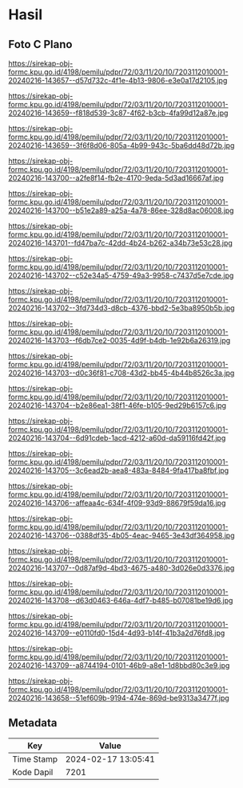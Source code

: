 # Hasil

## Foto C Plano

https://sirekap-obj-formc.kpu.go.id/4198/pemilu/pdpr/72/03/11/20/10/7203112010001-20240216-143657--d57d732c-4f1e-4b13-9806-e3e0a17d2105.jpg

https://sirekap-obj-formc.kpu.go.id/4198/pemilu/pdpr/72/03/11/20/10/7203112010001-20240216-143659--f818d539-3c87-4f62-b3cb-4fa99d12a87e.jpg

https://sirekap-obj-formc.kpu.go.id/4198/pemilu/pdpr/72/03/11/20/10/7203112010001-20240216-143659--3f6f8d06-805a-4b99-943c-5ba6dd48d72b.jpg

https://sirekap-obj-formc.kpu.go.id/4198/pemilu/pdpr/72/03/11/20/10/7203112010001-20240216-143700--a2fe8f14-fb2e-4170-9eda-5d3ad16667af.jpg

https://sirekap-obj-formc.kpu.go.id/4198/pemilu/pdpr/72/03/11/20/10/7203112010001-20240216-143700--b51e2a89-a25a-4a78-86ee-328d8ac06008.jpg

https://sirekap-obj-formc.kpu.go.id/4198/pemilu/pdpr/72/03/11/20/10/7203112010001-20240216-143701--fd47ba7c-42dd-4b24-b262-a34b73e53c28.jpg

https://sirekap-obj-formc.kpu.go.id/4198/pemilu/pdpr/72/03/11/20/10/7203112010001-20240216-143702--c52e34a5-4759-49a3-9958-c7437d5e7cde.jpg

https://sirekap-obj-formc.kpu.go.id/4198/pemilu/pdpr/72/03/11/20/10/7203112010001-20240216-143702--3fd734d3-d8cb-4376-bbd2-5e3ba8950b5b.jpg

https://sirekap-obj-formc.kpu.go.id/4198/pemilu/pdpr/72/03/11/20/10/7203112010001-20240216-143703--f6db7ce2-0035-4d9f-b4db-1e92b6a26319.jpg

https://sirekap-obj-formc.kpu.go.id/4198/pemilu/pdpr/72/03/11/20/10/7203112010001-20240216-143703--d0c36f81-c708-43d2-bb45-4b44b8526c3a.jpg

https://sirekap-obj-formc.kpu.go.id/4198/pemilu/pdpr/72/03/11/20/10/7203112010001-20240216-143704--b2e86ea1-38f1-46fe-b105-9ed29b6157c6.jpg

https://sirekap-obj-formc.kpu.go.id/4198/pemilu/pdpr/72/03/11/20/10/7203112010001-20240216-143704--6d91cdeb-1acd-4212-a60d-da59116fd42f.jpg

https://sirekap-obj-formc.kpu.go.id/4198/pemilu/pdpr/72/03/11/20/10/7203112010001-20240216-143705--3c6ead2b-aea8-483a-8484-9fa417ba8fbf.jpg

https://sirekap-obj-formc.kpu.go.id/4198/pemilu/pdpr/72/03/11/20/10/7203112010001-20240216-143706--affeaa4c-634f-4f09-93d9-88679f59da16.jpg

https://sirekap-obj-formc.kpu.go.id/4198/pemilu/pdpr/72/03/11/20/10/7203112010001-20240216-143706--0388df35-4b05-4eac-9465-3e43df364958.jpg

https://sirekap-obj-formc.kpu.go.id/4198/pemilu/pdpr/72/03/11/20/10/7203112010001-20240216-143707--0d87af9d-4bd3-4675-a480-3d026e0d3376.jpg

https://sirekap-obj-formc.kpu.go.id/4198/pemilu/pdpr/72/03/11/20/10/7203112010001-20240216-143708--d63d0463-646a-4df7-b485-b07081be19d6.jpg

https://sirekap-obj-formc.kpu.go.id/4198/pemilu/pdpr/72/03/11/20/10/7203112010001-20240216-143709--e0110fd0-15d4-4d93-b14f-41b3a2d76fd8.jpg

https://sirekap-obj-formc.kpu.go.id/4198/pemilu/pdpr/72/03/11/20/10/7203112010001-20240216-143709--a8744194-0101-46b9-a8e1-1d8bbd80c3e9.jpg

https://sirekap-obj-formc.kpu.go.id/4198/pemilu/pdpr/72/03/11/20/10/7203112010001-20240216-143658--51ef609b-9194-474e-869d-be9313a3477f.jpg


## Metadata

| Key        | Value               |
| ---------- | ------------------- |
| Time Stamp | 2024-02-17 13:05:41 |
| Kode Dapil | 7201                |



